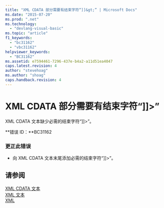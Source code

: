 ```yaml
---
title: "XML CDATA 部分需要有结束字符“]]&gt;” | Microsoft Docs"
ms.date: "2015-07-20"
ms.prod: ".net"
ms.technology: 
  - "devlang-visual-basic"
ms.topic: "article"
f1_keywords: 
  - "bc31162"
  - "vbc31162"
helpviewer_keywords: 
  - "BC31162"
ms.assetid: e7594461-7296-437e-b4a2-a11d51ea4047
caps.latest.revision: 4
author: "stevehoag"
ms.author: "shoag"
caps.handback.revision: 4
---
```

# XML CDATA 部分需要有结束字符“]]&gt;”
XML CDATA 文本缺少必需的结束字符“\]\]\>”。  
  
 **错误 ID：**BC31162  
  
### 更正此错误  
  
-   向 XML CDATA 文本末尾添加必需的结束字符“\]\]\>”。  
  
## 请参阅  
 [XML CDATA 文本](../../visual-basic/language-reference/xml-literals/xml-cdata-literal.md)   
 [XML 文本](../../visual-basic/language-reference/xml-literals/index.md)   
 [XML](../../visual-basic/programming-guide/language-features/xml/index.md)